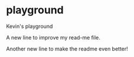 playground
==========

Kevin's playground

A new line to improve my read-me file.

Another new line to make the readme even better!
